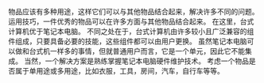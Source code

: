 物品应该有多种用途，这样它们可以与其他物品结合起来，解决许多不同的问题。
运用技巧，一件优秀的物品可以在许多方面与其他物品结合起来。
在这里，台式计算机优于笔记本电脑。
不同之处在于，台式计算机由许多较小且广泛兼容的组件组成，只要具备必要的技能，这些组件都可以由用户更换。
虽然笔记本电脑可以做和台式机一样多的事情，但就普通用户而言，它是一个单元，因此它不能集成。
当然，一个解决方案是熟练掌握笔记本电脑硬件维护技术。
考虑一个物品是否属于单用途或多用途，比如衣服，工具，房间，汽车，自行车等等。

